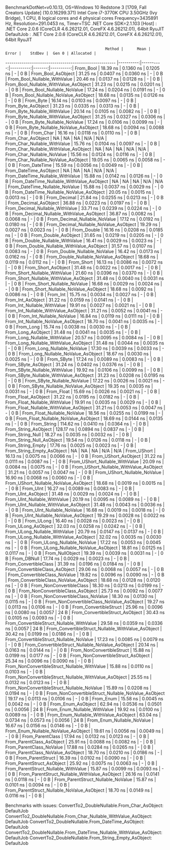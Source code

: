 
BenchmarkDotNet=v0.10.13, OS=Windows 10 Redstone 3 [1709, Fall Creators Update] (10.0.16299.371)
Intel Core i7-3770K CPU 3.50GHz (Ivy Bridge), 1 CPU, 8 logical cores and 4 physical cores
Frequency=3435891 Hz, Resolution=291.0453 ns, Timer=TSC
.NET Core SDK=2.1.103
  [Host]     : .NET Core 2.0.6 (CoreCLR 4.6.26212.01, CoreFX 4.6.26212.01), 64bit RyuJIT
  DefaultJob : .NET Core 2.0.6 (CoreCLR 4.6.26212.01, CoreFX 4.6.26212.01), 64bit RyuJIT


                                                Method |      Mean |     Error |    StdDev |  Gen 0 | Allocated |
------------------------------------------------------ |----------:|----------:|----------:|-------:|----------:|
                                             From_Bool |  18.39 ns | 0.1360 ns | 0.1205 ns |      - |       0 B |
                                    From_Bool_AsObject |  31.25 ns | 0.0407 ns | 0.0360 ns |      - |       0 B |
                          From_Bool_Nullable_WithValue |  20.46 ns | 0.0137 ns | 0.0128 ns |      - |       0 B |
                 From_Bool_Nullable_WithValue_AsObject |  31.23 ns | 0.0215 ns | 0.0201 ns |      - |       0 B |
                            From_Bool_Nullable_NoValue |  17.24 ns | 0.0204 ns | 0.0191 ns |      - |       0 B |
                   From_Bool_Nullable_NoValue_AsObject |  18.68 ns | 0.0135 ns | 0.0126 ns |      - |       0 B |
                                             From_Byte |  16.14 ns | 0.0103 ns | 0.0097 ns |      - |       0 B |
                                    From_Byte_AsObject |  31.23 ns | 0.0335 ns | 0.0313 ns |      - |       0 B |
                          From_Byte_Nullable_WithValue |  20.14 ns | 0.0105 ns | 0.0082 ns |      - |       0 B |
                 From_Byte_Nullable_WithValue_AsObject |  31.25 ns | 0.0327 ns | 0.0306 ns |      - |       0 B |
                            From_Byte_Nullable_NoValue |  17.24 ns | 0.0106 ns | 0.0099 ns |      - |       0 B |
                   From_Byte_Nullable_NoValue_AsObject |  18.68 ns | 0.0094 ns | 0.0088 ns |      - |       0 B |
                                             From_Char |  16.16 ns | 0.0118 ns | 0.0110 ns |      - |       0 B |
                                    From_Char_AsObject |        NA |        NA |        NA |    N/A |       N/A |
                          From_Char_Nullable_WithValue |  15.76 ns | 0.0104 ns | 0.0097 ns |      - |       0 B |
                 From_Char_Nullable_WithValue_AsObject |        NA |        NA |        NA |    N/A |       N/A |
                            From_Char_Nullable_NoValue |  15.56 ns | 0.0124 ns | 0.0116 ns |      - |       0 B |
                   From_Char_Nullable_NoValue_AsObject |  19.05 ns | 0.0065 ns | 0.0058 ns |      - |       0 B |
                                         From_DateTime |  15.59 ns | 0.0056 ns | 0.0049 ns |      - |       0 B |
                                From_DateTime_AsObject |        NA |        NA |        NA |    N/A |       N/A |
                      From_DateTime_Nullable_WithValue |  15.88 ns | 0.0142 ns | 0.0126 ns |      - |       0 B |
             From_DateTime_Nullable_WithValue_AsObject |        NA |        NA |        NA |    N/A |       N/A |
                        From_DateTime_Nullable_NoValue |  15.88 ns | 0.0037 ns | 0.0029 ns |      - |       0 B |
               From_DateTime_Nullable_NoValue_AsObject |  20.05 ns | 0.0015 ns | 0.0013 ns |      - |       0 B |
                                          From_Decimal |  21.84 ns | 0.0255 ns | 0.0213 ns |      - |       0 B |
                                 From_Decimal_AsObject |  36.88 ns | 0.0223 ns | 0.0197 ns |      - |       0 B |
                       From_Decimal_Nullable_WithValue |  33.71 ns | 0.0239 ns | 0.0224 ns |      - |       0 B |
              From_Decimal_Nullable_WithValue_AsObject |  36.87 ns | 0.0082 ns | 0.0068 ns |      - |       0 B |
                         From_Decimal_Nullable_NoValue |  17.12 ns | 0.0192 ns | 0.0180 ns |      - |       0 B |
                From_Decimal_Nullable_NoValue_AsObject |  19.29 ns | 0.0027 ns | 0.0023 ns |      - |       0 B |
                                           From_Double |  16.16 ns | 0.0208 ns | 0.0185 ns |      - |       0 B |
                                  From_Double_AsObject |  31.65 ns | 0.0219 ns | 0.0205 ns |      - |       0 B |
                        From_Double_Nullable_WithValue |  16.41 ns | 0.0029 ns | 0.0023 ns |      - |       0 B |
               From_Double_Nullable_WithValue_AsObject |  31.57 ns | 0.0107 ns | 0.0083 ns |      - |       0 B |
                          From_Double_Nullable_NoValue |  16.42 ns | 0.0173 ns | 0.0162 ns |      - |       0 B |
                 From_Double_Nullable_NoValue_AsObject |  18.68 ns | 0.0119 ns | 0.0112 ns |      - |       0 B |
                                            From_Short |  16.13 ns | 0.0086 ns | 0.0072 ns |      - |       0 B |
                                   From_Short_AsObject |  31.48 ns | 0.0022 ns | 0.0017 ns |      - |       0 B |
                         From_Short_Nullable_WithValue |  21.60 ns | 0.0396 ns | 0.0370 ns |      - |       0 B |
                From_Short_Nullable_WithValue_AsObject |  31.48 ns | 0.0040 ns | 0.0031 ns |      - |       0 B |
                           From_Short_Nullable_NoValue |  16.68 ns | 0.0029 ns | 0.0024 ns |      - |       0 B |
                  From_Short_Nullable_NoValue_AsObject |  18.68 ns | 0.0092 ns | 0.0086 ns |      - |       0 B |
                                              From_Int |  15.75 ns | 0.0034 ns | 0.0027 ns |      - |       0 B |
                                     From_Int_AsObject |  31.22 ns | 0.0159 ns | 0.0141 ns |      - |       0 B |
                           From_Int_Nullable_WithValue |  19.91 ns | 0.0027 ns | 0.0021 ns |      - |       0 B |
                  From_Int_Nullable_WithValue_AsObject |  31.21 ns | 0.0052 ns | 0.0041 ns |      - |       0 B |
                             From_Int_Nullable_NoValue |  16.84 ns | 0.0119 ns | 0.0111 ns |      - |       0 B |
                    From_Int_Nullable_NoValue_AsObject |  18.70 ns | 0.0041 ns | 0.0035 ns |      - |       0 B |
                                             From_Long |  15.74 ns | 0.0038 ns | 0.0030 ns |      - |       0 B |
                                    From_Long_AsObject |  31.48 ns | 0.0041 ns | 0.0035 ns |      - |       0 B |
                          From_Long_Nullable_WithValue |  20.57 ns | 0.0095 ns | 0.0084 ns |      - |       0 B |
                 From_Long_Nullable_WithValue_AsObject |  31.48 ns | 0.0044 ns | 0.0035 ns |      - |       0 B |
                            From_Long_Nullable_NoValue |  17.30 ns | 0.0039 ns | 0.0033 ns |      - |       0 B |
                   From_Long_Nullable_NoValue_AsObject |  18.67 ns | 0.0030 ns | 0.0025 ns |      - |       0 B |
                                            From_SByte |  17.24 ns | 0.0089 ns | 0.0083 ns |      - |       0 B |
                                   From_SByte_AsObject |  31.24 ns | 0.0402 ns | 0.0376 ns |      - |       0 B |
                         From_SByte_Nullable_WithValue |  19.92 ns | 0.0106 ns | 0.0099 ns |      - |       0 B |
                From_SByte_Nullable_WithValue_AsObject |  31.23 ns | 0.0208 ns | 0.0195 ns |      - |       0 B |
                           From_SByte_Nullable_NoValue |  17.22 ns | 0.0026 ns | 0.0021 ns |      - |       0 B |
                  From_SByte_Nullable_NoValue_AsObject |  19.35 ns | 0.0035 ns | 0.0031 ns |      - |       0 B |
                                            From_Float |  15.69 ns | 0.0026 ns | 0.0021 ns |      - |       0 B |
                                   From_Float_AsObject |  31.22 ns | 0.0195 ns | 0.0182 ns |      - |       0 B |
                         From_Float_Nullable_WithValue |  19.91 ns | 0.0035 ns | 0.0029 ns |      - |       0 B |
                From_Float_Nullable_WithValue_AsObject |  31.21 ns | 0.0053 ns | 0.0047 ns |      - |       0 B |
                           From_Float_Nullable_NoValue |  18.56 ns | 0.0255 ns | 0.0199 ns |      - |       0 B |
                  From_Float_Nullable_NoValue_AsObject |  18.69 ns | 0.0144 ns | 0.0135 ns |      - |       0 B |
                                           From_String | 114.62 ns | 0.0410 ns | 0.0364 ns |      - |       0 B |
                                  From_String_AsObject | 128.17 ns | 0.0894 ns | 0.0837 ns |      - |       0 B |
                                      From_String_Null |  18.27 ns | 0.0035 ns | 0.0032 ns |      - |       0 B |
                             From_String_Null_AsObject |  19.54 ns | 0.0126 ns | 0.0118 ns |      - |       0 B |
                                     From_String_Empty |  17.76 ns | 0.0025 ns | 0.0023 ns |      - |       0 B |
                            From_String_Empty_AsObject |        NA |        NA |        NA |    N/A |       N/A |
                                           From_UShort |  16.13 ns | 0.0075 ns | 0.0066 ns |      - |       0 B |
                                  From_UShort_AsObject |  31.22 ns | 0.0111 ns | 0.0087 ns |      - |       0 B |
                        From_UShort_Nullable_WithValue |  20.09 ns | 0.0084 ns | 0.0075 ns |      - |       0 B |
               From_UShort_Nullable_WithValue_AsObject |  31.21 ns | 0.0057 ns | 0.0047 ns |      - |       0 B |
                          From_UShort_Nullable_NoValue |  16.90 ns | 0.0068 ns | 0.0060 ns |      - |       0 B |
                 From_UShort_Nullable_NoValue_AsObject |  18.68 ns | 0.0019 ns | 0.0015 ns |      - |       0 B |
                                             From_UInt |  16.27 ns | 0.0089 ns | 0.0083 ns |      - |       0 B |
                                    From_UInt_AsObject |  31.48 ns | 0.0029 ns | 0.0024 ns |      - |       0 B |
                          From_UInt_Nullable_WithValue |  20.19 ns | 0.0095 ns | 0.0089 ns |      - |       0 B |
                 From_UInt_Nullable_WithValue_AsObject |  31.48 ns | 0.0043 ns | 0.0036 ns |      - |       0 B |
                            From_UInt_Nullable_NoValue |  16.68 ns | 0.0019 ns | 0.0018 ns |      - |       0 B |
                   From_UInt_Nullable_NoValue_AsObject |  19.29 ns | 0.0028 ns | 0.0022 ns |      - |       0 B |
                                            From_ULong |  16.40 ns | 0.0028 ns | 0.0023 ns |      - |       0 B |
                                   From_ULong_AsObject |  32.03 ns | 0.0258 ns | 0.0242 ns |      - |       0 B |
                         From_ULong_Nullable_WithValue |  20.79 ns | 0.0147 ns | 0.0137 ns |      - |       0 B |
                From_ULong_Nullable_WithValue_AsObject |  32.02 ns | 0.0035 ns | 0.0030 ns |      - |       0 B |
                           From_ULong_Nullable_NoValue |  17.22 ns | 0.0053 ns | 0.0045 ns |      - |       0 B |
                  From_ULong_Nullable_NoValue_AsObject |  18.81 ns | 0.0125 ns | 0.0117 ns |      - |       0 B |
                                       From_NullObject |  19.39 ns | 0.0039 ns | 0.0031 ns |      - |       0 B |
                                           From_DBNull |  17.74 ns | 0.0029 ns | 0.0023 ns |      - |       0 B |
                                 From_ConvertibleClass |  31.39 ns | 0.0196 ns | 0.0184 ns |      - |       0 B |
                        From_ConvertibleClass_AsObject |  29.06 ns | 0.0068 ns | 0.0057 ns |      - |       0 B |
                         From_ConvertibleClass_NoValue |  19.82 ns | 0.0096 ns | 0.0090 ns |      - |       0 B |
                From_ConvertibleClass_NoValue_AsObject |  18.68 ns | 0.0128 ns | 0.0120 ns |      - |       0 B |
                              From_NonConvertibleClass |  18.30 ns | 0.0213 ns | 0.0199 ns |      - |       0 B |
                     From_NonConvertibleClass_AsObject |  25.73 ns | 0.0092 ns | 0.0077 ns |      - |       0 B |
                      From_NonConvertibleClass_NoValue |  18.30 ns | 0.0130 ns | 0.0115 ns |      - |       0 B |
             From_NonConvertibleClass_NoValue_AsObject |  19.27 ns | 0.0113 ns | 0.0106 ns |      - |       0 B |
                                From_ConvertibleStruct |  25.96 ns | 0.0096 ns | 0.0080 ns | 0.0057 |      24 B |
                       From_ConvertibleStruct_AsObject |  30.43 ns | 0.0105 ns | 0.0093 ns |      - |       0 B |
             From_ConvertibleStruct_Nullable_WithValue |  29.58 ns | 0.0359 ns | 0.0336 ns | 0.0057 |      24 B |
    From_ConvertibleStruct_Nullable_WithValue_AsObject |  30.42 ns | 0.0199 ns | 0.0186 ns |      - |       0 B |
               From_ConvertibleStruct_Nullable_NoValue |  17.23 ns | 0.0085 ns | 0.0079 ns |      - |       0 B |
      From_ConvertibleStruct_Nullable_NoValue_AsObject |  20.14 ns | 0.0163 ns | 0.0144 ns |      - |       0 B |
                             From_NonConvertibleStruct |  15.88 ns | 0.0199 ns | 0.0177 ns |      - |       0 B |
                    From_NonConvertibleStruct_AsObject |  25.34 ns | 0.0096 ns | 0.0090 ns |      - |       0 B |
          From_NonConvertibleStruct_Nullable_WithValue |  15.88 ns | 0.0110 ns | 0.0103 ns |      - |       0 B |
 From_NonConvertibleStruct_Nullable_WithValue_AsObject |  25.55 ns | 0.0132 ns | 0.0123 ns |      - |       0 B |
            From_NonConvertibleStruct_Nullable_NoValue |  15.89 ns | 0.0208 ns | 0.0194 ns |      - |       0 B |
   From_NonConvertibleStruct_Nullable_NoValue_AsObject |  19.17 ns | 0.0113 ns | 0.0106 ns |      - |       0 B |
                                             From_Enum |  15.58 ns | 0.0045 ns | 0.0042 ns |      - |       0 B |
                                    From_Enum_AsObject |  62.94 ns | 0.0536 ns | 0.0501 ns | 0.0056 |      24 B |
                          From_Enum_Nullable_WithValue |  19.92 ns | 0.0100 ns | 0.0089 ns |      - |       0 B |
                 From_Enum_Nullable_WithValue_AsObject |  63.04 ns | 0.0734 ns | 0.0573 ns | 0.0056 |      24 B |
                            From_Enum_Nullable_NoValue |  16.67 ns | 0.0156 ns | 0.0146 ns |      - |       0 B |
                   From_Enum_Nullable_NoValue_AsObject |  19.61 ns | 0.0056 ns | 0.0049 ns |      - |       0 B |
                                      From_ParentClass |  17.94 ns | 0.0132 ns | 0.0123 ns |      - |       0 B |
                             From_ParentClass_AsObject |  25.91 ns | 0.0088 ns | 0.0082 ns |      - |       0 B |
                              From_ParentClass_NoValue |  17.88 ns | 0.0284 ns | 0.0265 ns |      - |       0 B |
                     From_ParentClass_NoValue_AsObject |  18.70 ns | 0.0210 ns | 0.0186 ns |      - |       0 B |
                                     From_ParentStruct |  16.39 ns | 0.0102 ns | 0.0090 ns |      - |       0 B |
                            From_ParentStruct_AsObject |  25.92 ns | 0.0075 ns | 0.0063 ns |      - |       0 B |
                  From_ParentStruct_Nullable_WithValue |  15.87 ns | 0.0099 ns | 0.0093 ns |      - |       0 B |
         From_ParentStruct_Nullable_WithValue_AsObject |  26.16 ns | 0.0141 ns | 0.0118 ns |      - |       0 B |
                    From_ParentStruct_Nullable_NoValue |  15.87 ns | 0.0101 ns | 0.0094 ns |      - |       0 B |
           From_ParentStruct_Nullable_NoValue_AsObject |  18.70 ns | 0.0149 ns | 0.0116 ns |      - |       0 B |

Benchmarks with issues:
  ConvertTo2_DoubleNullable.From_Char_AsObject: DefaultJob
  ConvertTo2_DoubleNullable.From_Char_Nullable_WithValue_AsObject: DefaultJob
  ConvertTo2_DoubleNullable.From_DateTime_AsObject: DefaultJob
  ConvertTo2_DoubleNullable.From_DateTime_Nullable_WithValue_AsObject: DefaultJob
  ConvertTo2_DoubleNullable.From_String_Empty_AsObject: DefaultJob
